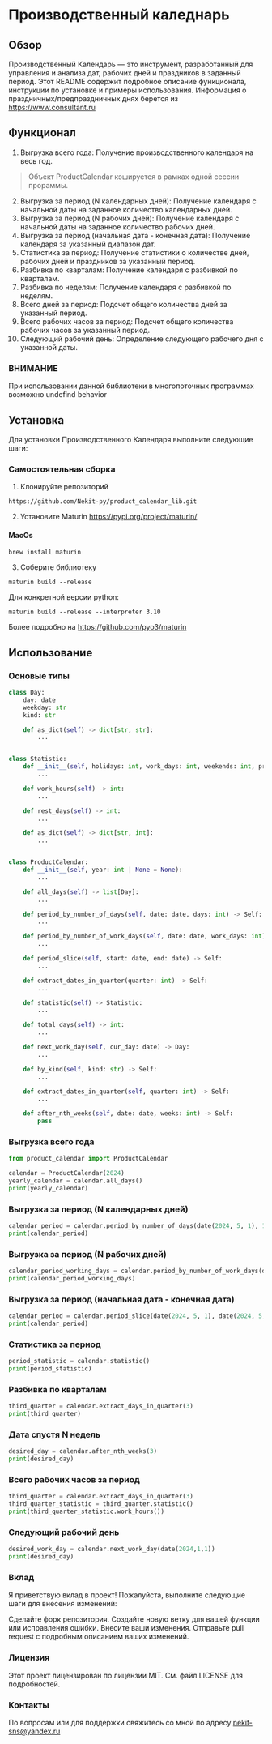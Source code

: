 # Производственный каледнарь
## Обзор

Производственный Календарь — это инструмент, разработанный для управления и анализа дат, рабочих дней и праздников в заданный период.
Этот README содержит подробное описание функционала, инструкции по установке и примеры использования.
Информация о праздничных/предпраздничных днях берется из https://www.consultant.ru

## Функционал
1. Выгрузка всего года: Получение производственного календаря на весь год.
> Объект ProductCalendar кэшируется в рамках одной сессии прораммы.
2. Выгрузка за период (N календарных дней): Получение календаря с начальной даты на заданное количество календарных дней.
3. Выгрузка за период (N рабочих дней): Получение календаря с начальной даты на заданное количество рабочих дней.
4. Выгрузка за период (начальная дата - конечная дата): Получение календаря за указанный диапазон дат.
5. Статистика за период: Получение статистики о количестве дней, рабочих дней и праздников за указанный период.
6. Разбивка по кварталам: Получение календаря с разбивкой по кварталам.
7. Разбивка по неделям: Получение календаря с разбивкой по неделям.
8. Всего дней за период: Подсчет общего количества дней за указанный период.
9. Всего рабочих часов за период: Подсчет общего количества рабочих часов за указанный период.
10. Следующий рабочий день: Определение следующего рабочего дня с указанной даты.


### ВНИМАНИЕ
При использовании данной библиотеки в многопоточных программах возможно undefind behavior

## Установка
Для установки Производственного Календаря выполните следующие шаги:

### Самостоятельная сборка

1. Клонируйте репозиторий
```
https://github.com/Nekit-py/product_calendar_lib.git
```

2. Установите Maturin
https://pypi.org/project/maturin/
#### MacOs
```console
brew install maturin
```

3. Соберите библиотеку
```console
maturin build --release
```

Для конкретной версии python:
```console
maturin build --release --interpreter 3.10
```

Более подробно на https://github.com/pyo3/maturin


## Использование
### Основые типы
```python
class Day:
    day: date
    weekday: str
    kind: str

    def as_dict(self) -> dict[str, str]:
        ...


class Statistic:
    def __init__(self, holidays: int, work_days: int, weekends: int, preholidays: int)):
        ...

    def work_hours(self) -> int:
        ...

    def rest_days(self) -> int:
        ...

    def as_dict(self) -> dict[str, int]:
        ...


class ProductCalendar:
    def __init__(self, year: int | None = None):
        ...

    def all_days(self) -> list[Day]:
        ...

    def period_by_number_of_days(self, date: date, days: int) -> Self:
        ...

    def period_by_number_of_work_days(self, date: date, work_days: int) -> Self:
        ...

    def period_slice(self, start: date, end: date) -> Self:
        ...

    def extract_dates_in_quarter(quarter: int) -> Self:
        ...

    def statistic(self) -> Statistic:
        ...

    def total_days(self) -> int:
        ...

    def next_work_day(self, cur_day: date) -> Day:
        ...

    def by_kind(self, kind: str) -> Self:
        ...

    def extract_dates_in_quarter(self, quarter: int) -> Self:
        ...

    def after_nth_weeks(self, date: date, weeks: int) -> Self:
        pass
```

### Выгрузка всего года
```python
from product_calendar import ProductCalendar

calendar = ProductCalendar(2024)
yearly_calendar = calendar.all_days()
print(yearly_calendar)
```

### Выгрузка за период (N календарных дней)
```python
calendar_period = calendar.period_by_number_of_days(date(2024, 5, 1), 10)
print(calendar_period)
```

 ### Выгрузка за период (N рабочих дней)
```python
calendar_period_working_days = calendar.period_by_number_of_work_days(date(2024, 5, 1), 10)
print(calendar_period_working_days)
```

 ### Выгрузка за период (начальная дата - конечная дата)
```python
calendar_period = calendar.period_slice(date(2024, 5, 1), date(2024, 5, 30))
print(calendar_period)
```

 ### Статистика за период
```python
period_statistic = calendar.statistic()
print(period_statistic)
```

 ### Разбивка по кварталам
```python
third_quarter = calendar.extract_days_in_quarter(3)
print(third_quarter)
```
### Дата спустя N недель
```python
desired_day = calendar.after_nth_weeks(3)
print(desired_day)
```

 ### Всего рабочих часов за период
```python
third_quarter = calendar.extract_days_in_quarter(3)
third_quarter_statistic = third_quarter.statistic()
print(third_quarter_statistic.work_hours())
```

 ### Следующий рабочий день
```python
desired_work_day = calendar.next_work_day(date(2024,1,1))
print(desired_day)
```


### Вклад
Я приветствую вклад в проект! Пожалуйста, выполните следующие шаги для внесения изменений:

Сделайте форк репозитория.
Создайте новую ветку для вашей функции или исправления ошибки.
Внесите ваши изменения.
Отправьте pull request с подробным описанием ваших изменений.

### Лицензия
Этот проект лицензирован по лицензии MIT. См. файл LICENSE для подробностей.

### Контакты
По вопросам или для поддержки свяжитесь со мной по адресу nekit-sns@yandex.ru





